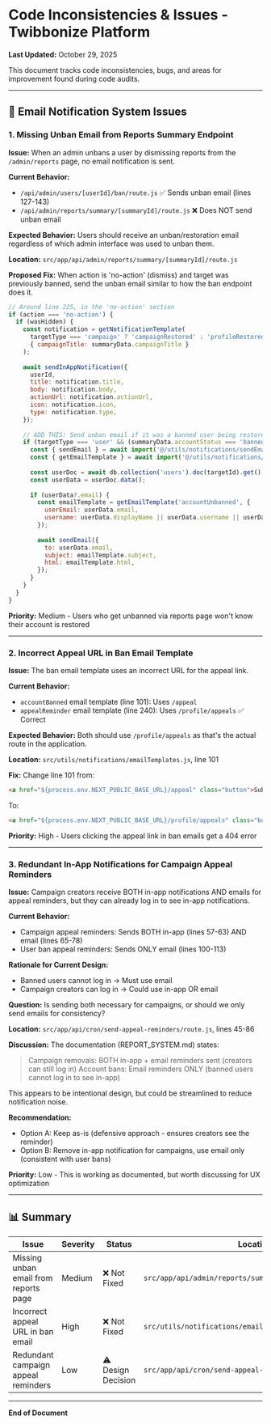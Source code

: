 # Code Inconsistencies & Issues - Twibbonize Platform

**Last Updated:** October 29, 2025

This document tracks code inconsistencies, bugs, and areas for improvement found during code audits.

---

## 📧 Email Notification System Issues

### 1. Missing Unban Email from Reports Summary Endpoint

**Issue:** When an admin unbans a user by dismissing reports from the `/admin/reports` page, no email notification is sent.

**Current Behavior:**
- `/api/admin/users/[userId]/ban/route.js` ✅ Sends unban email (lines 127-143)
- `/api/admin/reports/summary/[summaryId]/route.js` ❌ Does NOT send unban email

**Expected Behavior:**
Users should receive an unban/restoration email regardless of which admin interface was used to unban them.

**Location:** `src/app/api/admin/reports/summary/[summaryId]/route.js`

**Proposed Fix:**
When action is 'no-action' (dismiss) and target was previously banned, send the unban email similar to how the ban endpoint does it.

```javascript
// Around line 225, in the 'no-action' section
if (action === 'no-action') {
  if (wasHidden) {
    const notification = getNotificationTemplate(
      targetType === 'campaign' ? 'campaignRestored' : 'profileRestored',
      { campaignTitle: summaryData.campaignTitle }
    );
    
    await sendInAppNotification({
      userId,
      title: notification.title,
      body: notification.body,
      actionUrl: notification.actionUrl,
      icon: notification.icon,
      type: notification.type,
    });
    
    // ADD THIS: Send unban email if it was a banned user being restored
    if (targetType === 'user' && (summaryData.accountStatus === 'banned-temporary' || summaryData.accountStatus === 'banned-permanent')) {
      const { sendEmail } = await import('@/utils/notifications/sendEmail');
      const { getEmailTemplate } = await import('@/utils/notifications/emailTemplates');
      
      const userDoc = await db.collection('users').doc(targetId).get();
      const userData = userDoc.data();
      
      if (userData?.email) {
        const emailTemplate = getEmailTemplate('accountUnbanned', {
          userEmail: userData.email,
          username: userData.displayName || userData.username || userData.email,
        });
        
        await sendEmail({
          to: userData.email,
          subject: emailTemplate.subject,
          html: emailTemplate.html,
        });
      }
    }
  }
}
```

**Priority:** Medium - Users who get unbanned via reports page won't know their account is restored

---

### 2. Incorrect Appeal URL in Ban Email Template

**Issue:** The ban email template uses an incorrect URL for the appeal link.

**Current Behavior:**
- `accountBanned` email template (line 101): Uses `/appeal`
- `appealReminder` email template (line 240): Uses `/profile/appeals` ✅ Correct

**Expected Behavior:**
Both should use `/profile/appeals` as that's the actual route in the application.

**Location:** `src/utils/notifications/emailTemplates.js`, line 101

**Fix:**
Change line 101 from:
```html
<a href="${process.env.NEXT_PUBLIC_BASE_URL}/appeal" class="button">Submit an Appeal</a>
```

To:
```html
<a href="${process.env.NEXT_PUBLIC_BASE_URL}/profile/appeals" class="button">Submit an Appeal</a>
```

**Priority:** High - Users clicking the appeal link in ban emails get a 404 error

---

### 3. Redundant In-App Notifications for Campaign Appeal Reminders

**Issue:** Campaign creators receive BOTH in-app notifications AND emails for appeal reminders, but they can already log in to see in-app notifications.

**Current Behavior:**
- Campaign appeal reminders: Sends BOTH in-app (lines 57-63) AND email (lines 65-78)
- User ban appeal reminders: Sends ONLY email (lines 100-113)

**Rationale for Current Design:**
- Banned users cannot log in → Must use email
- Campaign creators can log in → Could use in-app OR email

**Question:** Is sending both necessary for campaigns, or should we only send emails for consistency?

**Location:** `src/app/api/cron/send-appeal-reminders/route.js`, lines 45-86

**Discussion:**
The documentation (REPORT_SYSTEM.md) states:
> Campaign removals: BOTH in-app + email reminders sent (creators can still log in)
> Account bans: Email reminders ONLY (banned users cannot log in to see in-app)

This appears to be intentional design, but could be streamlined to reduce notification noise.

**Recommendation:** 
- Option A: Keep as-is (defensive approach - ensures creators see the reminder)
- Option B: Remove in-app notification for campaigns, use email only (consistent with user bans)

**Priority:** Low - This is working as documented, but worth discussing for UX optimization

---

## 📊 Summary

| Issue | Severity | Status | Location |
|-------|----------|--------|----------|
| Missing unban email from reports page | Medium | ❌ Not Fixed | `src/app/api/admin/reports/summary/[summaryId]/route.js` |
| Incorrect appeal URL in ban email | High | ❌ Not Fixed | `src/utils/notifications/emailTemplates.js:101` |
| Redundant campaign appeal reminders | Low | ⚠️ Design Decision | `src/app/api/cron/send-appeal-reminders/route.js` |

---

**End of Document**
